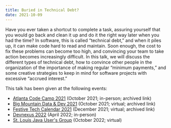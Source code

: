 ```yaml
---
title: Buried in Technical Debt?
date: 2021-10-09
---
```


Have you ever taken a shortcut to complete a task, assuring yourself that you would go back and clean it up and do it
the right way later when you had the time? In software, this is called “technical debt,” and when it piles up, it can
make code hard to read and maintain. Soon enough, the cost to fix these problems can become too high, and convincing
your team to take action becomes increasingly difficult. In this talk, we will discuss the different types of technical
debt, how to convince other people in the organization of the importance of making regular “minimum payments,” and some
creative strategies to keep in mind for software projects with excessive “accrued interest.”

This talk has been given at the following events:

- [Atlanta Code Camp 2021](https://web.archive.org/web/20210619025348/https://atlantacodecamp.com/2021/Schedule)
  (October 2021; in-person; archived link)
- [Big Mountain Data & Dev 2021](https://web.archive.org/web/20211208185557/https://www.utahgeekevents.com/events/big-mountain-data-dev-2021/)
  (October 2021; virtual; archived link)
- [Festive Tech Calendar 2021](https://web.archive.org/web/20220111140549/https://festivetechcalendar.com/) (December
  2021; virtual; archived link)
- [Devnexus 2022](https://devnexus.com/archive/devnexus2022/presentations/6812/) (April 2022; in-person)
- [St. Louis Java User's Group](https://www.meetup.com/gatewayjug/events/287572422/) (October 2022; virtual)
